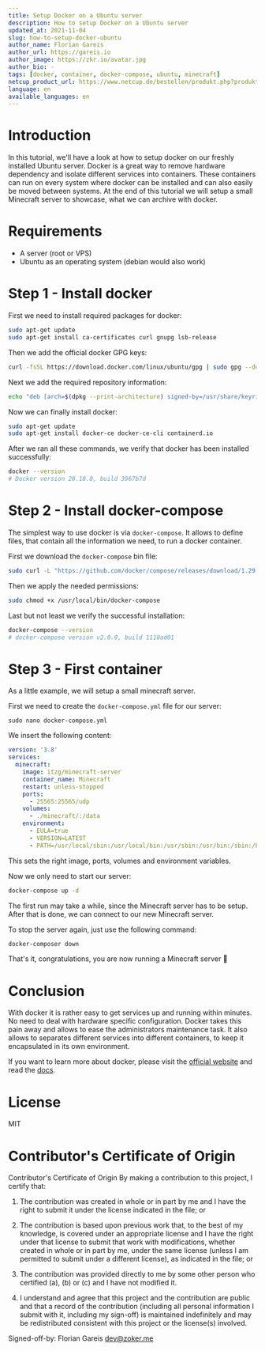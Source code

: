 ```yaml
---
title: Setup Docker on a Ubuntu server
description: How to setup Docker on a Ubuntu server
updated_at: 2021-11-04
slug: how-to-setup-docker-ubuntu
author_name: Florian Gareis
author_url: https://gareis.io
author_image: https://zkr.io/avatar.jpg
author_bio: -
tags: [docker, container, docker-compose, ubuntu, minecraft]
netcup_product_url: https://www.netcup.de/bestellen/produkt.php?produkt=2000
language: en
available_languages: en
---
```


# Introduction
In this tutorial, we'll have a look at how to setup docker on our freshly installed Ubuntu server. 
Docker is a great way to remove hardware dependency and isolate different services into containers. 
These containers can run on every system where docker can be installed and can also easily be moved between systems. 
At the end of this tutorial we will setup a small Minecraft server to showcase, what we can archive with docker.

# Requirements
- A server (root or VPS)
- Ubuntu as an operating system (debian would also work)

# Step 1 - Install docker

First we need to install required packages for docker:
```bash
sudo apt-get update
sudo apt-get install ca-certificates curl gnupg lsb-release
```

Then we add the official docker GPG keys:
```bash
curl -fsSL https://download.docker.com/linux/ubuntu/gpg | sudo gpg --dearmor -o /usr/share/keyrings/docker-archive-keyring.gpg
```

Next we add the required repository information:
```bash
echo "deb [arch=$(dpkg --print-architecture) signed-by=/usr/share/keyrings/docker-archive-keyring.gpg] https://download.docker.com/linux/ubuntu $(lsb_release -cs) stable" | sudo tee /etc/apt/sources.list.d/docker.list > /dev/null
```

Now we can finally install docker:
```bash
sudo apt-get update
sudo apt-get install docker-ce docker-ce-cli containerd.io
```

After we ran all these commands, we verify that docker has been installed successfully:
```bash
docker --version
# Docker version 20.10.8, build 3967b7d
```

# Step 2 - Install docker-compose

The simplest way to use docker is via `docker-compose`. It allows to define files, that contain all the information we need, to run a docker container. 

First we download the `docker-compose` bin file:
```bash
sudo curl -L "https://github.com/docker/compose/releases/download/1.29.2/docker-compose-$(uname -s)-$(uname -m)" -o /usr/local/bin/docker-compose
```

Then we apply the needed permissions:
```bash
sudo chmod +x /usr/local/bin/docker-compose
```

Last but not least we verify the successful installation:
```bash
docker-compose --version
# docker-compose version v2.0.0, build 1110ad01
```

# Step 3 - First container

As a little example, we will setup a small minecraft server.

First we need to create the `docker-compose.yml` file for our server:
```
sudo nano docker-compose.yml
```

We insert the following content:
```yml
version: '3.8'
services:
  minecraft:
    image: itzg/minecraft-server
    container_name: Minecraft
    restart: unless-stopped
    ports:
      - 25565:25565/udp
    volumes:
      - ./minecraft/:/data
    environment:
      - EULA=true
      - VERSION=LATEST
      - PATH=/usr/local/sbin:/usr/local/bin:/usr/sbin:/usr/bin:/sbin:/bin
```

This sets the right image, ports, volumes and environment variables. 

Now we only need to start our server:
```bash
docker-compose up -d
```

The first run may take a while, since the Minecraft server has to be setup. 
After that is done, we can connect to our new Minecraft server. 

To stop the server again, just use the following command:
```bash
docker-composer down
```

That's it, congratulations, you are now running a Minecraft server :tada:

# Conclusion

With docker it is rather easy to get services up and running within minutes. No need to deal with hardware specific configuration. Docker takes this pain away and allows to ease the administrators maintenance task. It also allows to separates different services into different containers, to keep it encapsulated in its own environment.

If you want to learn more about docker, please visit the [official website](https://www.docker.com/) and read the [docs](https://docs.docker.com/).

# License
MIT

# Contributor's Certificate of Origin
Contributor's Certificate of Origin By making a contribution to this project, I certify that:

 1) The contribution was created in whole or in part by me and I have the right to submit it under the license indicated in the file; or

 2) The contribution is based upon previous work that, to the best of my knowledge, is covered under an appropriate license and I have the right under that license to submit that work with modifications, whether created in whole or in part by me, under the same license (unless I am permitted to submit under a different license), as indicated in the file; or

 3) The contribution was provided directly to me by some other person who certified (a), (b) or (c) and I have not modified it.

 4) I understand and agree that this project and the contribution are public and that a record of the contribution (including all personal information I submit with it, including my sign-off) is maintained indefinitely and may be redistributed consistent with this project or the license(s) involved.

Signed-off-by: Florian Gareis <dev@zoker.me>
